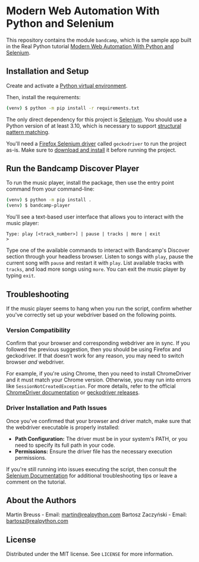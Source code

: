 # Modern Web Automation With Python and Selenium

This repository contains the module `bandcamp`, which is the sample app built in the Real Python tutorial [Modern Web Automation With Python and Selenium](https://realpython.com/modern-web-automation-with-python-and-selenium/).

## Installation and Setup

Create and activate a [Python virtual environment](https://realpython.com/python-virtual-environments-a-primer/).

Then, install the requirements:

```sh
(venv) $ python -m pip install -r requirements.txt
```

The only direct dependency for this project is [Selenium](https://selenium-python.readthedocs.io/). You should use a Python version of at least 3.10, which is necessary to support [structural pattern matching](https://realpython.com/structural-pattern-matching/).

You'll need a [Firefox Selenium driver](https://selenium-python.readthedocs.io/installation.html#drivers) called `geckodriver` to run the project as-is. Make sure to [download and install](https://github.com/mozilla/geckodriver/releases) it before running the project.

## Run the Bandcamp Discover Player

To run the music player, install the package, then use the entry point command from your command-line:

```sh
(venv) $ python -m pip install .
(venv) $ bandcamp-player
```

You'll see a text-based user interface that allows you to interact with the music player:

```
Type: play [<track_number>] | pause | tracks | more | exit
>
```

Type one of the available commands to interact with Bandcamp's Discover section through your headless browser. Listen to songs with `play`, pause the current song with `pause` and restart it with `play`. List available tracks with `tracks`, and load more songs using `more`. You can exit the music player by typing `exit`.

## Troubleshooting

If the music player seems to hang when you run the script, confirm whether you've correctly set up your webdriver based on the following points.

### Version Compatibility

Confirm that your browser and corresponding webdriver are in sync. If you followed the previous suggestion, then you should be using Firefox and geckodriver. If that doesn't work for any reason, you may need to switch browser _and_ webdriver.

For example, if you're using Chrome, then you need to install ChromeDriver and it must match your Chrome version. Otherwise, you may run into errors like `SessionNotCreatedException`.
For more details, refer to the official [ChromeDriver documentation](https://sites.google.com/chromium.org/driver/) or [geckodriver releases](https://github.com/mozilla/geckodriver/releases).

### Driver Installation and Path Issues

Once you've confirmed that your browser and driver match, make sure that the webdriver executable is properly installed:

- **Path Configuration:** The driver must be in your system's PATH, or you need to specify its full path in your code.
- **Permissions:** Ensure the driver file has the necessary execution permissions.

If you're still running into issues executing the script, then consult the [Selenium Documentation](https://www.selenium.dev/documentation/) for additional troubleshooting tips or leave a comment on the tutorial.

## About the Authors

Martin Breuss - Email: martin@realpython.com
Bartosz Zaczyński - Email: bartosz@realpython.com

## License

Distributed under the MIT license. See `LICENSE` for more information.
